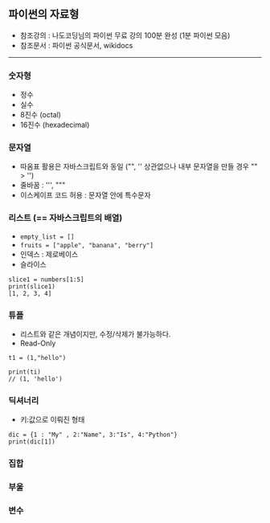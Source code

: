 ## 파이썬의 자료형
- 참조강의 : 나도코딩님의 파이썬 무료 강의 100분 완성 (1분 파이썬 모음)
- 참조문서 : 파이썬 공식문서, wikidocs
---
### 숫자형
- 정수
- 실수
- 8진수 (octal)
- 16진수 (hexadecimal)
### 문자열
- 따옴표 활용은 자바스크립트와 동일 ("", '' 상관없으나 내부 문자열을 만들 경우 "" > '')
- 줄바꿈 : ''', """
- 이스케이프 코드 허용 : 문자열 안에 특수문자

### 리스트 (== 자바스크립트의 배열)
- ```empty_list = []```
- ```fruits = ["apple", "banana", "berry"]```
- 인덱스 : 제로베이스
- 슬라이스
```
slice1 = numbers[1:5]
print(slice1)
[1, 2, 3, 4]
```
### 튜플
- 리스트와 같은 개념이지만, 수정/삭제가 불가능하다.
- Read-Only
```
t1 = (1,"hello")

print(ti)
// (1, 'hello')
```

### 딕셔너리
- 키:값으로 이뤄진 형태
```
dic = {1 : "My" , 2:"Name", 3:"Is", 4:"Python"}
print(dic[1])
```

### 집합

### 부울

### 변수